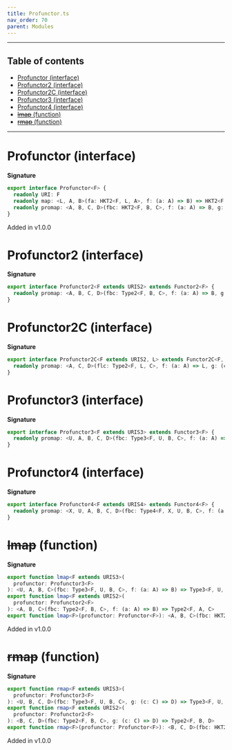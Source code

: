 ```yaml
---
title: Profunctor.ts
nav_order: 70
parent: Modules
---
```


---

<h2 class="text-delta">Table of contents</h2>

- [Profunctor (interface)](#profunctor-interface)
- [Profunctor2 (interface)](#profunctor2-interface)
- [Profunctor2C (interface)](#profunctor2c-interface)
- [Profunctor3 (interface)](#profunctor3-interface)
- [Profunctor4 (interface)](#profunctor4-interface)
- [~~lmap~~ (function)](#lmap-function)
- [~~rmap~~ (function)](#rmap-function)

---

# Profunctor (interface)

**Signature**

```ts
export interface Profunctor<F> {
  readonly URI: F
  readonly map: <L, A, B>(fa: HKT2<F, L, A>, f: (a: A) => B) => HKT2<F, L, B>
  readonly promap: <A, B, C, D>(fbc: HKT2<F, B, C>, f: (a: A) => B, g: (c: C) => D) => HKT2<F, A, D>
}
```

Added in v1.0.0

# Profunctor2 (interface)

**Signature**

```ts
export interface Profunctor2<F extends URIS2> extends Functor2<F> {
  readonly promap: <A, B, C, D>(fbc: Type2<F, B, C>, f: (a: A) => B, g: (c: C) => D) => Type2<F, A, D>
}
```

# Profunctor2C (interface)

**Signature**

```ts
export interface Profunctor2C<F extends URIS2, L> extends Functor2C<F, L> {
  readonly promap: <A, C, D>(flc: Type2<F, L, C>, f: (a: A) => L, g: (c: C) => D) => Type2<F, A, D>
}
```

# Profunctor3 (interface)

**Signature**

```ts
export interface Profunctor3<F extends URIS3> extends Functor3<F> {
  readonly promap: <U, A, B, C, D>(fbc: Type3<F, U, B, C>, f: (a: A) => B, g: (c: C) => D) => Type3<F, U, A, D>
}
```

# Profunctor4 (interface)

**Signature**

```ts
export interface Profunctor4<F extends URIS4> extends Functor4<F> {
  readonly promap: <X, U, A, B, C, D>(fbc: Type4<F, X, U, B, C>, f: (a: A) => B, g: (c: C) => D) => Type4<F, X, U, A, D>
}
```

# ~~lmap~~ (function)

**Signature**

```ts
export function lmap<F extends URIS3>(
  profunctor: Profunctor3<F>
): <U, A, B, C>(fbc: Type3<F, U, B, C>, f: (a: A) => B) => Type3<F, U, A, C>
export function lmap<F extends URIS2>(
  profunctor: Profunctor2<F>
): <A, B, C>(fbc: Type2<F, B, C>, f: (a: A) => B) => Type2<F, A, C>
export function lmap<F>(profunctor: Profunctor<F>): <A, B, C>(fbc: HKT2<F, B, C>, f: (a: A) => B) => HKT2<F, A, C> { ... }
```

Added in v1.0.0

# ~~rmap~~ (function)

**Signature**

```ts
export function rmap<F extends URIS3>(
  profunctor: Profunctor3<F>
): <U, B, C, D>(fbc: Type3<F, U, B, C>, g: (c: C) => D) => Type3<F, U, B, D>
export function rmap<F extends URIS2>(
  profunctor: Profunctor2<F>
): <B, C, D>(fbc: Type2<F, B, C>, g: (c: C) => D) => Type2<F, B, D>
export function rmap<F>(profunctor: Profunctor<F>): <B, C, D>(fbc: HKT2<F, B, C>, g: (c: C) => D) => HKT2<F, B, D> { ... }
```

Added in v1.0.0
